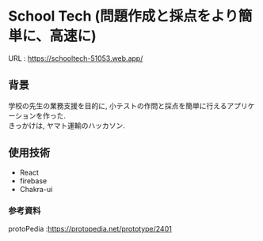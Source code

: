 # School Tech (問題作成と採点をより簡単に、高速に)

URL : https://schooltech-51053.web.app/

## 背景

学校の先生の業務支援を目的に, 小テストの作問と採点を簡単に行えるアプリケーションを作った. <br/>
きっかけは, ヤマト運輸のハッカソン.

## 使用技術

- React
- firebase
- Chakra-ui

### 参考資料

protoPedia :https://protopedia.net/prototype/2401
